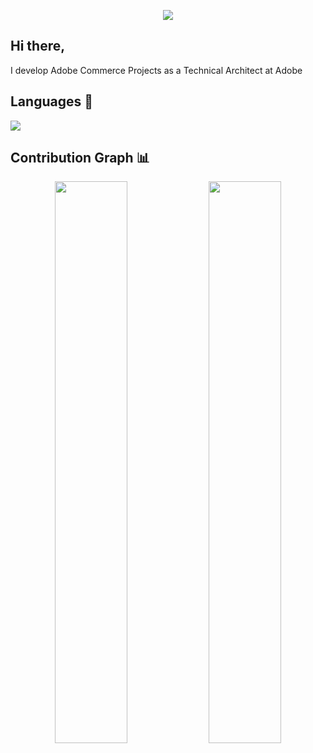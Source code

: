 

<p align="center">

  <a href="http://youtube.com/LarsRoettig?sub_confirmation=1">
    <img src="https://img.shields.io/youtube/channel/views/UChc7jbOW4s_DRyS56zwD-cQ??label=YouTube&logo=YouTube&style=for-the-badge" />
  </a>
</p>

## Hi there,

I develop Adobe Commerce Projects as a Technical Architect at Adobe  

## Languages 📝
<img
     src="https://github-readme-stats.vercel.app/api/top-langs/?username=larsroettig&layout=compact&theme=tokyonight"
     />
     
## Contribution Graph 📊
<p align="center">
  <img width="48%" src="https://github-readme-stats.vercel.app/api?username=larsroettig&show_icons=true&theme=tokyonight" />
  <img width="48%" src="https://github-readme-streak-stats.herokuapp.com/?user=larsroettig&theme=tokyonight" />
</p>


                                                                                                          
